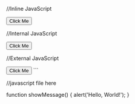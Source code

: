 
//Inline JavaScript

<!DOCTYPE html>
<html lang="en">
<head>
    <meta charset="UTF-8">
    <title>Inline JavaScript</title>
</head>
<body>
    <button onclick="alert('Hello, World!')">Click Me</button>
</body>
</html>

//Internal JavaScript

<!DOCTYPE html>
<html lang="en">
<head>
    <meta charset="UTF-8">
    <title>Internal JavaScript</title>
    <script>
        function showMessage() {
            alert('Hello, World!');
        }
    </script>
</head>
<body>
    <button onclick="showMessage()">Click Me</button>
</body>
</html>

//External JavaScript

<!DOCTYPE html>
<html lang="en">
<head>
    <meta charset="UTF-8">
    <title>External JavaScript Example</title>
    <script src="script.js"></script>
</head>
<body>
    <button onclick="showMessage()">Click Me</button>
</body>
</html>
```

//javascript file here

function showMessage() {
    alert('Hello, World!');
}


